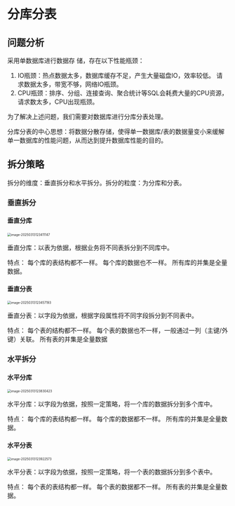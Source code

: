 # 分库分表

## 问题分析

采用单数据库进行数据存 储，存在以下性能瓶颈：

1. IO瓶颈：热点数据太多，数据库缓存不足，产生大量磁盘IO，效率较低。 请求数据太多，带宽不够，网络IO瓶颈。 
2. CPU瓶颈：排序、分组、连接查询、聚合统计等SQL会耗费大量的CPU资源，请求数太多，CPU出现瓶颈。

为了解决上述问题，我们需要对数据库进行分库分表处理。

分库分表的中心思想：将数据分散存储，使得单一数据库/表的数据量变小来缓解单一数据库的性能问题，从而达到提升数据库性能的目的。

## 拆分策略

拆分的维度：垂直拆分和水平拆分。拆分的粒度：为分库和分表。

### 垂直拆分

#### 垂直分库

<img src="https://wsb-typora-picture.oss-cn-chengdu.aliyuncs.com/picgo/202503131234255.png" alt="image-20250313123411147" style="zoom: 50%;" />

垂直分库：以表为依据，根据业务将不同表拆分到不同库中。

 特点： 每个库的表结构都不一样。 每个库的数据也不一样。 所有库的并集是全量数据。

#### 垂直分表

<img src="https://wsb-typora-picture.oss-cn-chengdu.aliyuncs.com/picgo/202503131234252.png" alt="image-20250313123457193" style="zoom:50%;" />

垂直分表：以字段为依据，根据字段属性将不同字段拆分到不同表中。

 特点： 每个表的结构都不一样。 每个表的数据也不一样，一般通过一列（主键/外键）关联。 所有表的并集是全量数据

### 水平拆分

#### 水平分库

<img src="https://wsb-typora-picture.oss-cn-chengdu.aliyuncs.com/picgo/202503131238463.png" alt="image-20250313123830423" style="zoom: 50%;" />

水平分库：以字段为依据，按照一定策略，将一个库的数据拆分到多个库中。 

特点： 每个库的表结构都一样。 每个库的数据都不一样。 所有库的并集是全量数据。

#### 水平分表

<img src="https://wsb-typora-picture.oss-cn-chengdu.aliyuncs.com/picgo/202503131239643.png" alt="image-20250313123922573" style="zoom:50%;" />

水平分表：以字段为依据，按照一定策略，将一个表的数据拆分到多个表中。 

特点： 每个表的表结构都一样。 每个表的数据都不一样。 所有表的并集是全量数据。